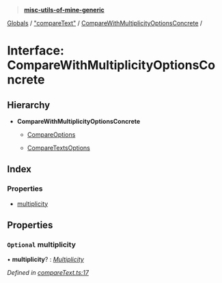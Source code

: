 > **[misc-utils-of-mine-generic](../README.md)**

[Globals](../globals.md) / ["compareText"](../modules/_comparetext_.md) / [CompareWithMultiplicityOptionsConcrete](_comparetext_.comparewithmultiplicityoptionsconcrete.md) /

# Interface: CompareWithMultiplicityOptionsConcrete

## Hierarchy

* **CompareWithMultiplicityOptionsConcrete**

  * [CompareOptions](_comparetext_.compareoptions.md)

  * [CompareTextsOptions](_comparetext_.comparetextsoptions.md)

## Index

### Properties

* [multiplicity](_comparetext_.comparewithmultiplicityoptionsconcrete.md#optional-multiplicity)

## Properties

### `Optional` multiplicity

• **multiplicity**? : *[Multiplicity](../modules/_comparetext_.md#multiplicity)*

*Defined in [compareText.ts:17](https://github.com/cancerberoSgx/misc-utils-of-mine/blob/30c5b7f/misc-utils-of-mine-generic/src/compareText.ts#L17)*